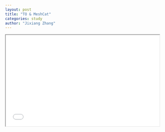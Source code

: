 ```yaml
---
layout: post
title: "TO & MeshCat"
categories: study
author: "Jixiang Zhang"
---
```



<iframe src="/files/anim.html" width="100%" height="300"></iframe>

<object data="/files/anim.html" width="100%" height="300"></object>
